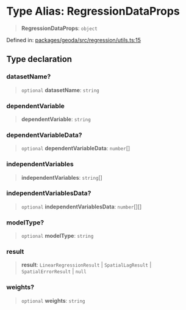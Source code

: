 # Type Alias: RegressionDataProps

> **RegressionDataProps**: `object`

Defined in: [packages/geoda/src/regression/utils.ts:15](https://github.com/GeoDaCenter/openassistant/blob/2c7e2a603db0fcbd6603996e5ea15006191c5f7f/packages/geoda/src/regression/utils.ts#L15)

## Type declaration

### datasetName?

> `optional` **datasetName**: `string`

### dependentVariable

> **dependentVariable**: `string`

### dependentVariableData?

> `optional` **dependentVariableData**: `number`[]

### independentVariables

> **independentVariables**: `string`[]

### independentVariablesData?

> `optional` **independentVariablesData**: `number`[][]

### modelType?

> `optional` **modelType**: `string`

### result

> **result**: `LinearRegressionResult` \| `SpatialLagResult` \| `SpatialErrorResult` \| `null`

### weights?

> `optional` **weights**: `string`
